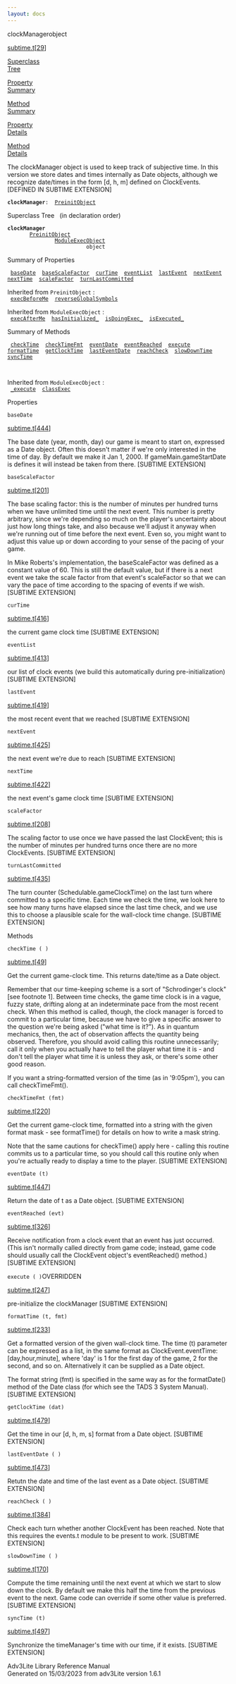 ```yaml
---
layout: docs
---
```

<span class="title">clockManager</span><span class="type">object</span>

[subtime.t](../file/subtime.t.html)\[[29](../source/subtime.t.html#29)\]

[Superclass  
Tree](#_SuperClassTree_)

[Property  
Summary](#_PropSummary_)

[Method  
Summary](#_MethodSummary_)

[Property  
Details](#_Properties_)

[Method  
Details](#_Methods_)

<div class="fdesc">

The clockManager object is used to keep track of subjective time. In
this version we store dates and times internally as Date objects,
although we recognize date/times in the form \[d, h, m\] defined on
ClockEvents. \[DEFINED IN SUBTIME EXTENSION\]

**`clockManager`**` :   `[`PreinitObject`](../object/PreinitObject.html)

</div>

<span id="_SuperClassTree_"></span>

<div class="mjhd">

<span class="hdln">Superclass Tree</span>   (in declaration order)

</div>

**`clockManager`**  
`         `[`PreinitObject`](../object/PreinitObject.html)  
`                 `[`ModuleExecObject`](../object/ModuleExecObject.html)  
`                         object`  
<span id="_PropSummary_"></span>

<div class="mjhd">

<span class="hdln">Summary of Properties</span>  

</div>

` `[`baseDate`](#baseDate)`  `[`baseScaleFactor`](#baseScaleFactor)`  `[`curTime`](#curTime)`  `[`eventList`](#eventList)`  `[`lastEvent`](#lastEvent)`  `[`nextEvent`](#nextEvent)`  `[`nextTime`](#nextTime)`  `[`scaleFactor`](#scaleFactor)`  `[`turnLastCommitted`](#turnLastCommitted)`  `

Inherited from `PreinitObject` :  
` `[`execBeforeMe`](../object/PreinitObject.html#execBeforeMe)`  `[`reverseGlobalSymbols`](../object/PreinitObject.html#reverseGlobalSymbols)`  `

Inherited from `ModuleExecObject` :  
` `[`execAfterMe`](../object/ModuleExecObject.html#execAfterMe)`  `[`hasInitialized_`](../object/ModuleExecObject.html#hasInitialized_)`  `[`isDoingExec_`](../object/ModuleExecObject.html#isDoingExec_)`  `[`isExecuted_`](../object/ModuleExecObject.html#isExecuted_)`  `

<span id="_MethodSummary_"></span>

<div class="mjhd">

<span class="hdln">Summary of Methods</span>  

</div>

` `[`checkTime`](#checkTime)`  `[`checkTimeFmt`](#checkTimeFmt)`  `[`eventDate`](#eventDate)`  `[`eventReached`](#eventReached)`  `[`execute`](#execute)`  `[`formatTime`](#formatTime)`  `[`getClockTime`](#getClockTime)`  `[`lastEventDate`](#lastEventDate)`  `[`reachCheck`](#reachCheck)`  `[`slowDownTime`](#slowDownTime)`  `[`syncTime`](#syncTime)`  `

` `

Inherited from `ModuleExecObject` :  
` `[`_execute`](../object/ModuleExecObject.html#_execute)`  `[`classExec`](../object/ModuleExecObject.html#classExec)`  `

<span id="_Properties_"></span>

<div class="mjhd">

<span class="hdln">Properties</span>  

</div>

<span id="baseDate"></span>

`baseDate`

[subtime.t](../file/subtime.t.html)\[[444](../source/subtime.t.html#444)\]

<div class="desc">

The base date (year, month, day) our game is meant to start on,
expressed as a Date object. Often this doesn't matter if we're only
interested in the time of day. By default we make it Jan 1, 2000. If
gameMain.gameStartDate is defines it will instead be taken from there.
\[SUBTIME EXTENSION\]

</div>

<span id="baseScaleFactor"></span>

`baseScaleFactor`

[subtime.t](../file/subtime.t.html)\[[201](../source/subtime.t.html#201)\]

<div class="desc">

The base scaling factor: this is the number of minutes per hundred turns
when we have unlimited time until the next event. This number is pretty
arbitrary, since we're depending so much on the player's uncertainty
about just how long things take, and also because we'll adjust it anyway
when we're running out of time before the next event. Even so, you might
want to adjust this value up or down according to your sense of the
pacing of your game.

In Mike Roberts's implementation, the baseScaleFactor was defined as a
constant value of 60. This is still the default value, but if there is a
next event we take the scale factor from that event's scaleFactor so
that we can vary the pace of time according to the spacing of events if
we wish. \[SUBTIME EXTENSION\]

</div>

<span id="curTime"></span>

`curTime`

[subtime.t](../file/subtime.t.html)\[[416](../source/subtime.t.html#416)\]

<div class="desc">

the current game clock time \[SUBTIME EXTENSION\]

</div>

<span id="eventList"></span>

`eventList`

[subtime.t](../file/subtime.t.html)\[[413](../source/subtime.t.html#413)\]

<div class="desc">

our list of clock events (we build this automatically during
pre-initialization) \[SUBTIME EXTENSION\]

</div>

<span id="lastEvent"></span>

`lastEvent`

[subtime.t](../file/subtime.t.html)\[[419](../source/subtime.t.html#419)\]

<div class="desc">

the most recent event that we reached \[SUBTIME EXTENSION\]

</div>

<span id="nextEvent"></span>

`nextEvent`

[subtime.t](../file/subtime.t.html)\[[425](../source/subtime.t.html#425)\]

<div class="desc">

the next event we're due to reach \[SUBTIME EXTENSION\]

</div>

<span id="nextTime"></span>

`nextTime`

[subtime.t](../file/subtime.t.html)\[[422](../source/subtime.t.html#422)\]

<div class="desc">

the next event's game clock time \[SUBTIME EXTENSION\]

</div>

<span id="scaleFactor"></span>

`scaleFactor`

[subtime.t](../file/subtime.t.html)\[[208](../source/subtime.t.html#208)\]

<div class="desc">

The scaling factor to use once we have passed the last ClockEvent; this
is the number of minutes per hundred turns once there are no more
ClockEvents. \[SUBTIME EXTENSION\]

</div>

<span id="turnLastCommitted"></span>

`turnLastCommitted`

[subtime.t](../file/subtime.t.html)\[[435](../source/subtime.t.html#435)\]

<div class="desc">

The turn counter (Schedulable.gameClockTime) on the last turn where
committed to a specific time. Each time we check the time, we look here
to see how many turns have elapsed since the last time check, and we use
this to choose a plausible scale for the wall-clock time change.
\[SUBTIME EXTENSION\]

</div>

<span id="_Methods_"></span>

<div class="mjhd">

<span class="hdln">Methods</span>  

</div>

<span id="checkTime"></span>

`checkTime ( )`

[subtime.t](../file/subtime.t.html)\[[49](../source/subtime.t.html#49)\]

<div class="desc">

Get the current game-clock time. This returns date/time as a Date
object.

Remember that our time-keeping scheme is a sort of "Schrodinger's clock"
\[see footnote 1\]. Between time checks, the game time clock is in a
vague, fuzzy state, drifting along at an indeterminate pace from the
most recent check. When this method is called, though, the clock manager
is forced to commit to a particular time, because we have to give a
specific answer to the question we're being asked ("what time is it?").
As in quantum mechanics, then, the act of observation affects the
quantity being observed. Therefore, you should avoid calling this
routine unnecessarily; call it only when you actually have to tell the
player what time it is - and don't tell the player what time it is
unless they ask, or there's some other good reason.

If you want a string-formatted version of the time (as in '9:05pm'), you
can call checkTimeFmt().

</div>

<span id="checkTimeFmt"></span>

`checkTimeFmt (fmt)`

[subtime.t](../file/subtime.t.html)\[[220](../source/subtime.t.html#220)\]

<div class="desc">

Get the current game-clock time, formatted into a string with the given
format mask - see formatTime() for details on how to write a mask
string.

Note that the same cautions for checkTime() apply here - calling this
routine commits us to a particular time, so you should call this routine
only when you're actually ready to display a time to the player.
\[SUBTIME EXTENSION\]

</div>

<span id="eventDate"></span>

`eventDate (t)`

[subtime.t](../file/subtime.t.html)\[[447](../source/subtime.t.html#447)\]

<div class="desc">

Return the date of t as a Date object. \[SUBTIME EXTENSION\]

</div>

<span id="eventReached"></span>

`eventReached (evt)`

[subtime.t](../file/subtime.t.html)\[[326](../source/subtime.t.html#326)\]

<div class="desc">

Receive notification from a clock event that an event has just occurred.
(This isn't normally called directly from game code; instead, game code
should usually call the ClockEvent object's eventReached() method.)
\[SUBTIME EXTENSION\]

</div>

<span id="execute"></span>

`execute ( )`<span class="rem">OVERRIDDEN</span>

[subtime.t](../file/subtime.t.html)\[[247](../source/subtime.t.html#247)\]

<div class="desc">

pre-initialize the clockManager \[SUBTIME EXTENSION\]

</div>

<span id="formatTime"></span>

`formatTime (t, fmt)`

[subtime.t](../file/subtime.t.html)\[[233](../source/subtime.t.html#233)\]

<div class="desc">

Get a formatted version of the given wall-clock time. The time (t)
parameter can be expressed as a list, in the same format as
ClockEvent.eventTime: \[day,hour,minute\], where 'day' is 1 for the
first day of the game, 2 for the second, and so on. Alternatively it can
be supplied as a Date object.

The format string (fmt) is specified in the same way as for the
formatDate() method of the Date class (for which see the TADS 3 System
Manual). \[SUBTIME EXTENSION\]

</div>

<span id="getClockTime"></span>

`getClockTime (dat)`

[subtime.t](../file/subtime.t.html)\[[479](../source/subtime.t.html#479)\]

<div class="desc">

Get the time in our \[d, h, m, s\] format from a Date object. \[SUBTIME
EXTENSION\]

</div>

<span id="lastEventDate"></span>

`lastEventDate ( )`

[subtime.t](../file/subtime.t.html)\[[473](../source/subtime.t.html#473)\]

<div class="desc">

Retutn the date and time of the last event as a Date object. \[SUBTIME
EXTENSION\]

</div>

<span id="reachCheck"></span>

`reachCheck ( )`

[subtime.t](../file/subtime.t.html)\[[384](../source/subtime.t.html#384)\]

<div class="desc">

Check each turn whether another ClockEvent has been reached. Note that
this requires the events.t module to be present to work. \[SUBTIME
EXTENSION\]

</div>

<span id="slowDownTime"></span>

`slowDownTime ( )`

[subtime.t](../file/subtime.t.html)\[[170](../source/subtime.t.html#170)\]

<div class="desc">

Compute the time remaining until the next event at which we start to
slow down the clock. By default we make this half the time from the
previous event to the next. Game code can override if some other value
is preferred. \[SUBTIME EXTENSION\]

</div>

<span id="syncTime"></span>

`syncTime (t)`

[subtime.t](../file/subtime.t.html)\[[497](../source/subtime.t.html#497)\]

<div class="desc">

Synchronize the timeManager's time with our time, if it exists.
\[SUBTIME EXTENSION\]

</div>

<div class="ftr">

Adv3Lite Library Reference Manual  
Generated on 15/03/2023 from adv3Lite version 1.6.1

</div>
